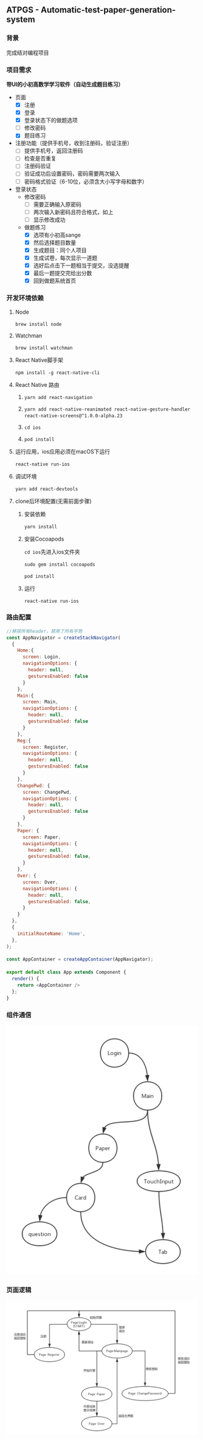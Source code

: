 ## ATPGS - Automatic-test-paper-generation-system

### 背景

完成结对编程项目

### 项目需求

**带UI的小初高数学学习软件（自动生成题目练习）**

- 页面
  - [x] 注册
  - [x] 登录
  - [x] 登录状态下的做题选项
  - [ ] 修改密码
  - [x] 题目练习

- 注册功能（提供手机号，收到注册码，验证注册）
  - [ ] 提供手机号，返回注册码
  - [ ] 检查是否重复
  - [ ] 注册码验证
  - [ ] 验证成功后设置密码，密码需要两次输入
  - [ ] 密码格式验证（6-10位，必须含大小写字母和数字）
- 登录状态
  - 修改密码
    - [ ] 需要正确输入原密码
    - [ ] 两次输入新密码且符合格式，如上
    - [ ] 显示修改成功
  - 做题练习
    - [x] 选项有小初高sange
    - [x] 然后选择题目数量
    - [x] 生成题目：同个人项目
    - [x] 生成试卷，每次显示一道题
    - [x] 选好后点击下一题相当于提交，没选提醒
    - [x] 最后一题提交完给出分数
    - [x] 回到做题系统首页

### 开发环境依赖

1. Node

   `brew install node`

2. Watchman

   `brew install watchman`

3. React Native脚手架

   `npm install -g react-native-cli`

4. React Native 路由

   1. `yarn add react-navigation`

   2. `yarn add react-native-reanimated react-native-gesture-handler react-native-screens@^1.0.0-alpha.23`

   3. `cd ios`

   4. `pod install`

5. 运行应用，ios应用必须在macOS下运行

   `react-native run-ios`

6. 调试环境

   `yarn add react-devtools`

7. clone后环境配置(无需前面步骤)

   1. 安装依赖

      `yarn install`

   2. 安装Cocoapods

      `cd ios`先进入ios文件夹

      `sudo gem install cocoapods`

      `pod install`

   3. 运行

      `react-native run-ios`


### 路由配置

```js
//移除所有header，禁用了所有手势
const AppNavigator = createStackNavigator(
  {
    Home:{
      screen: Login,
      navigationOptions: {
        header: null,
        gesturesEnabled: false
      }
    },
    Main:{
      screen: Main,
      navigationOptions: {
        header: null,
        gesturesEnabled: false
      }
    },
    Reg:{
      screen: Register,
      navigationOptions: {
        header: null,
        gesturesEnabled: false
      }
    },
    ChangePwd: {
      screen: ChangePwd,
      navigationOptions: {
        header: null,
        gesturesEnabled: false
      }
    },
    Paper: {
      screen: Paper,
      navigationOptions: {
        header: null,
        gesturesEnabled: false,
      }
    },
    Over: {
      screen: Over,
      navigationOptions: {
        header: null,
        gesturesEnabled: false,
      }
    }
  },
  {
    initialRouteName: 'Home',
  },
);

const AppContainer = createAppContainer(AppNavigator);

export default class App extends Component {
  render() {
    return <AppContainer />
  };
}
```

### 组件通信

![组件通信](./static/components_communication.png)

### 页面逻辑

![](./static/pages_logic.png)

